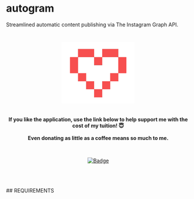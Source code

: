# autogram
Streamlined automatic content publishing via The Instagram Graph API.

<h1 align="center">
	<img width="200" src="images/heart3.png" alt="Donations"><p>

</h1>

<p align="center">
	<b> If you like the application, use the link below to help support me with the cost of my tuition! 😇</b>
	<br><br>
	<b> Even donating as little as a coffee means so much to me. </b>
</p>

<br>
<p align="center">
	<a href="https://www.paypal.com/donate?hosted_button_id=924J8K3PC7NR6"><img width="170" src="https://img.shields.io/badge/Donate-PayPal-blue.svg" alt="Badge"></a>
	<br><br>
	
</p>
<br><br>
## REQUIREMENTS


